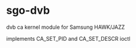 # sgo-dvb

dvb ca kernel module for Samsung HAWK/JAZZ

implements CA_SET_PID and CA_SET_DESCR ioctl
